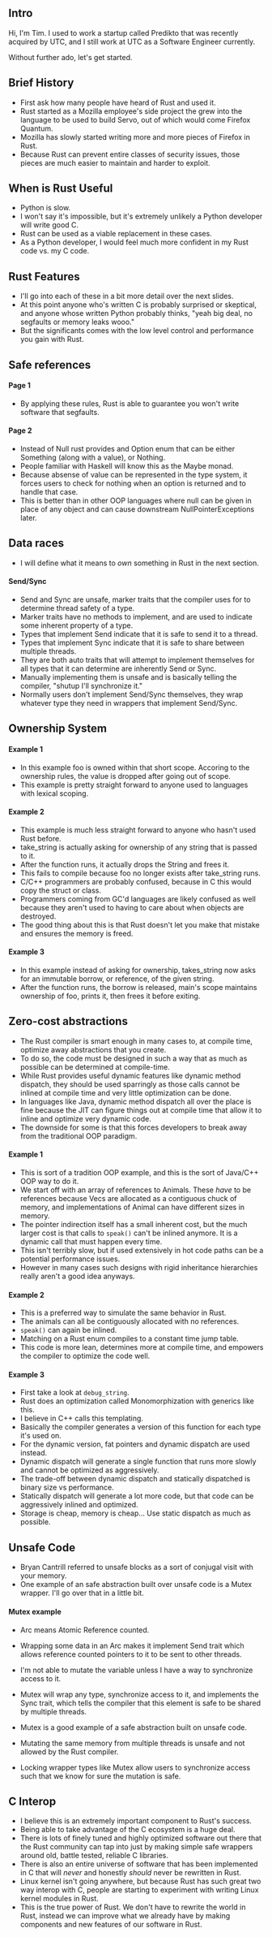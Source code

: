 ## Intro

Hi, I'm Tim.
I used to work a startup called Predikto that was recently acquired by UTC, and I still work at UTC as a Software Engineer currently.

Without further ado, let's get started.

## Brief History

- First ask how many people have heard of Rust and used it.
- Rust started as a Mozilla employee's side project the grew into the language to be used
  to build Servo, out of which would come Firefox Quantum.
- Mozilla has slowly started writing more and more pieces of Firefox in Rust.
- Because Rust can prevent entire classes of security issues, those pieces are much easier to maintain and harder to exploit.

## When is Rust Useful
- Python is slow.
- I won't say it's impossible, but it's extremely unlikely a Python developer will write good C.
- Rust can be used as a viable replacement in these cases.
- As a Python developer, I would feel much more confident in my Rust code vs. my C code.

## Rust Features
- I'll go into each of these in a bit more detail over the next slides.
- At this point anyone who's written C is probably surprised or skeptical, and anyone whose written Python probably thinks, "yeah big deal, no segfaults or memory leaks wooo."
- But the significants comes with the low level control and performance you gain with Rust.

## Safe references
#### Page 1
- By applying these rules, Rust is able to guarantee you won't write software that segfaults.

#### Page 2
- Instead of Null rust provides and Option enum that can be either Something (along with a value), or Nothing.
- People familiar with Haskell will know this as the Maybe monad.
- Because absense of value can be represented in the type system,
  it forces users to check for nothing when an option is returned and to handle that case.
- This is better than in other OOP languages where null can be given in place of any object and can cause downstream
  NullPointerExceptions later.

## Data races

- I will define what it means to _own_ something in Rust in the next section.

#### Send/Sync
- Send and Sync are unsafe, marker traits that the compiler uses for to determine thread safety of a type.
- Marker traits have no methods to implement, and are used to indicate some inherent property of a type.
- Types that implement Send indicate that it is safe to send it to a thread.
- Types that implement Sync indicate that it is safe to share between multiple threads.
- They are both auto traits that will attempt to implement themselves for all types that it can determine are inherently Send or Sync.
- Manually implementing them is unsafe and is basically telling the compiler, "shutup I'll synchronize it."
- Normally users don't implement Send/Sync themselves, they wrap whatever type they need in wrappers that implement Send/Sync.

## Ownership System

#### Example 1
- In this example foo is owned within that short scope.
  Accoring to the ownership rules, the value is dropped after going out of scope.
- This example is pretty straight forward to anyone used to languages with lexical scoping.

#### Example 2
- This example is much less straight forward to anyone who hasn't used Rust before.
- take_string is actually asking for ownership of any string that is passed to it.
- After the function runs, it actually drops the String and frees it.
- This fails to compile because foo no longer exists after take_string runs.
- C/C++ programmers are probably confused, because in C this would copy the struct or class.
- Programmers coming from GC'd languages are likely confused as well because they
  aren't used to having to care about when objects are destroyed.
- The good thing about this is that Rust doesn't let you make that mistake and ensures the memory is freed.

#### Example 3
- In this example instead of asking for ownership, takes_string now asks for an
  immutable borrow, or reference, of the given string.
- After the function runs, the borrow is released, main's scope maintains ownership
  of foo, prints it, then frees it before exiting.

## Zero-cost abstractions
- The Rust compiler is smart enough in many cases to, at compile time, optimize away abstractions that you create.
- To do so, the code must be designed in such a way that as much as possible can be determined at compile-time.
- While Rust provides useful dynamic features like dynamic method dispatch, they should be used sparringly as those
  calls cannot be inlined at compile time and very little optimization can be done.
- In languages like Java, dynamic method dispatch all over the place is fine because the JIT can figure things out at compile time
  that allow it to inline and optimize very dynamic code.
- The downside for some is that this forces developers to break away from the traditional OOP paradigm.

#### Example 1
- This is sort of a tradition OOP example, and this is the sort of Java/C++ OOP way to do it.
- We start off with an array of references to Animals. These _have_ to be references because Vecs are allocated
  as a contiguous chuck of memory, and implementations of Animal can have different sizes in memory.
- The pointer indirection itself has a small inherent cost, but the much larger cost is that calls to `speak()`
  can't be inlined anymore. It is a dynamic call that must happen every time.
- This isn't terribly slow, but if used extensively in hot code paths can be a potential performance issues.
- However in many cases such designs with rigid inheritance hierarchies really aren't a good idea anyways.

#### Example 2
- This is a preferred way to simulate the same behavior in Rust.
- The animals can all be contiguously allocated with no references.
- `speak()` can again be inlined.
- Matching on a Rust enum compiles to a constant time jump table.
- This code is more lean, determines more at compile time, and empowers the compiler to optimize the code well.

#### Example 3
- First take a look at `debug_string`.
- Rust does an optimization called Monomorphization with generics like this.
- I believe in C++ calls this templating.
- Basically the compiler generates a version of this function for each type it's used on.
- For the dynamic version, fat pointers and dynamic dispatch are used instead.
- Dynamic dispatch will generate a single function that runs more slowly and cannot be optimized as aggressively.
- The trade-off between dynamic dispatch and statically dispatched is binary size vs performance.
- Statically dispatch will generate a lot more code, but that code can be aggressively inlined and optimized.
- Storage is cheap, memory is cheap... Use static dispatch as much as possible.

## Unsafe Code
- Bryan Cantrill referred to unsafe blocks as a sort of conjugal visit with your memory.
- One example of an safe abstraction built over unsafe code is a Mutex wrapper. I'll go over that in a little bit.

#### Mutex example
- Arc means Atomic Reference counted.
- Wrapping some data in an Arc makes it implement Send trait which allows reference counted pointers
  to it to be sent to other threads.
- I'm not able to mutate the variable unless I have a way to synchronize access to it.
- Mutex will wrap any type, synchronize access to it, and implements the Sync trait, which tells the compiler
  that this element is safe to be shared by multiple threads.

- Mutex is a good example of a safe abstraction built on unsafe code.
- Mutating the same memory from multiple threads is unsafe and not allowed by the Rust compiler.
- Locking wrapper types like Mutex allow users to synchronize access such that we know for sure the mutation is safe.


## C Interop
- I believe this is an extremely important component to Rust's success.
- Being able to take advantage of the C ecosystem is a huge deal. 
- There is lots of finely tuned and highly optimized software out there
  that the Rust community can tap into just by making simple safe wrappers around
  old, battle tested, reliable C libraries.
- There is also an entire universe of software that has been implemented in C
  that will _never_  and honestly _should_ never be rewritten in Rust.
- Linux kernel isn't going anywhere, but because Rust has such great two way interop with C,
  people are starting to experiment with writing Linux kernel modules in Rust.
- This is the true power of Rust. We don't have to rewrite the world in Rust, instead we can improve
  what we already have by making components and new features of our software in Rust.
